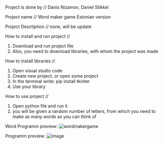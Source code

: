 Project is done by // Danis Nizamov, Daniel Stikkel

Project name // Word maker game Estonian version

Project Desctiption // none, will be update

How to install and run project //
1. Download and run project file
2. Also, you need to download libraries, with whom the project was made

How to install libraries //

1. Open visual studio code
2. Create new project, or open some project
3. In the terminal write: pip install tkinter
4. Use your library

How to use project // 
1. Open python file and run it
2. you will be given a random number of letters, from which you need to make as many words as you can think of

Word Programm preview: ![wordmakergame](https://user-images.githubusercontent.com/131642172/233935102-5848e57a-b812-46b8-8bac-b8547aa5e9da.png)


Programm preview: ![image](https://user-images.githubusercontent.com/131642172/236808697-bab81834-d976-43e2-9819-e66caa38fa2c.png)

